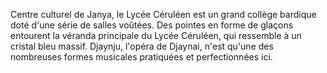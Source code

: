 Centre culturel de Janya, le Lycée Céruléen est un grand collège bardique doté d'une série de salles voûtées. Des pointes en forme de glaçons entourent la véranda principale du Lycée Céruléen, qui ressemble à un cristal bleu massif. Djaynju, l'opéra de Djaynai, n'est qu'une des nombreuses formes musicales pratiquées et perfectionnées ici.